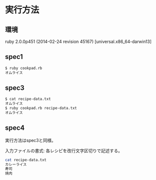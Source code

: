 実行方法
====

環境
----

ruby 2.0.0p451 (2014-02-24 revision 45167) [universal.x86_64-darwin13]

spec1
----

```sh
$ ruby cookpad.rb
オムライス
```

spec3
----

```sh
$ cat recipe-data.txt
オムライス
$ ruby cookpad.rb recipe-data.txt
オムライス
```

spec4
----

実行方法はspec3と同様。

入力ファイルの書式: 各レシピを改行文字区切りで記述する。

```sh
cat recipe-data.txt
カレーライス
寿司
焼肉
```
